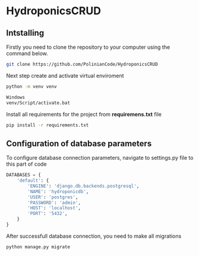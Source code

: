 # HydroponicsCRUD

## Intstalling

Firstly you need to clone the repository to your computer using the command below.

```bash
git clone https://github.com/PolinianCode/HydroponicsCRUD
```

Next step create and activate virtual enviroment

```bash
python -m venv venv

Windows
venv/Script/activate.bat
```

Install all requirements for the project from **requiremens.txt** file

```bash
pip install -r requirements.txt
```


## Configuration of database parameters

To configure database connection parameters, navigate to settings.py file to this part of code

```python
DATABASES = {
    'default': {
        'ENGINE': 'django.db.backends.postgresql',
        'NAME': 'hydroponicdb',
        'USER': 'postgres',
        'PASSWORD': 'admin',
        'HOST': 'localhost',
        'PORT': '5432',
    }
}
```

After successfull database connection, you need to make all migrations

```bash
python manage.py migrate
```

